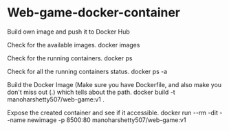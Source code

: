 # Web-game-docker-container
Build own image and push it to Docker Hub

Check for the available images.
docker images

Check for the running containers.
docker ps

Check for all the running containers status.
docker ps -a

Build the Docker Image (Make sure you have Dockerfile, and also make you don't miss out (.) which tells about the path.
docker build -t manoharshetty507/web-game:v1 .

Expose the created container and see if it accessible.
docker run --rm -dit --name newimage -p 8500:80 manoharshetty507/web-game:v1
